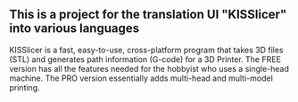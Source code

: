 This is a project for the translation UI "KISSlicer" into various languages
--
KISSlicer is a fast, easy-to-use, cross-platform program that takes 3D files (STL) and generates path information (G-code) for a 3D Printer.
The FREE version has all the features needed for the hobbyist who uses a single-head machine.
The PRO version essentially adds multi-head and multi-model printing.
